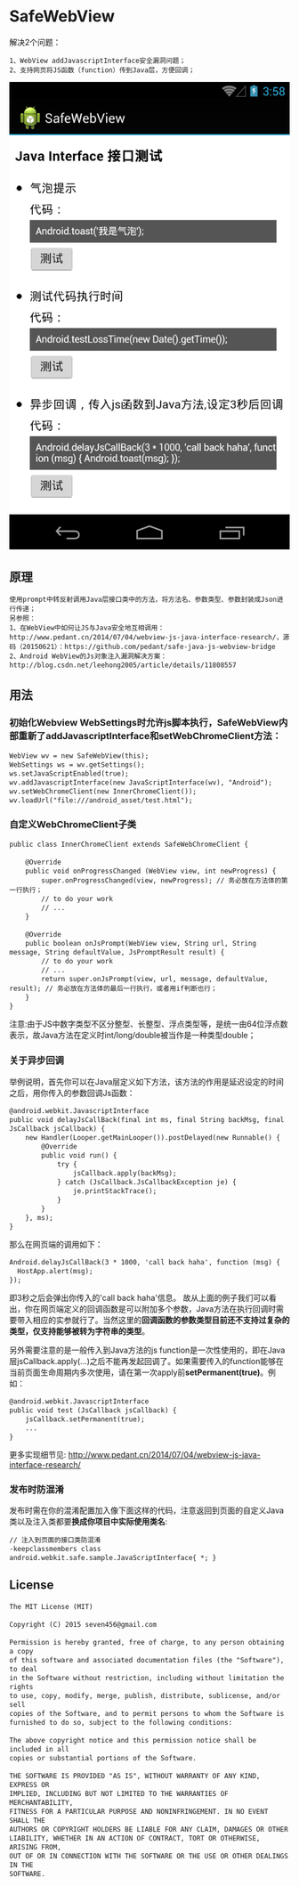 SafeWebView
===================
解决2个问题：

    1、WebView addJavascriptInterface安全漏洞问题；
    2、支持网页将JS函数（function）传到Java层，方便回调；

![image](app-sample-screenshot.png)

## 原理
    使用prompt中转反射调用Java层接口类中的方法，将方法名、参数类型、参数封装成Json进行传递；
    另参照：
    1、在WebView中如何让JS与Java安全地互相调用：http://www.pedant.cn/2014/07/04/webview-js-java-interface-research/，源码（20150621）：https://github.com/pedant/safe-java-js-webview-bridge
    2、Android WebView的Js对象注入漏洞解决方案：http://blog.csdn.net/leehong2005/article/details/11808557

## 用法

### 初始化Webview WebSettings时允许js脚本执行，SafeWebView内部重新了addJavascriptInterface和setWebChromeClient方法：

    WebView wv = new SafeWebView(this);
    WebSettings ws = wv.getSettings();
    ws.setJavaScriptEnabled(true);
    wv.addJavascriptInterface(new JavaScriptInterface(wv), "Android");
    wv.setWebChromeClient(new InnerChromeClient());
    wv.loadUrl("file:///android_asset/test.html");

### 自定义WebChromeClient子类

    public class InnerChromeClient extends SafeWebChromeClient {

        @Override
        public void onProgressChanged (WebView view, int newProgress) {
            super.onProgressChanged(view, newProgress); // 务必放在方法体的第一行执行；
            // to do your work
            // ...
        }

        @Override
        public boolean onJsPrompt(WebView view, String url, String message, String defaultValue, JsPromptResult result) {
            // to do your work
            // ...
            return super.onJsPrompt(view, url, message, defaultValue, result); // 务必放在方法体的最后一行执行，或者用if判断也行；
        }
    }

注意:由于JS中数字类型不区分整型、长整型、浮点类型等，是统一由64位浮点数表示，故Java方法在定义时int/long/double被当作是一种类型double；

### 关于异步回调
举例说明，首先你可以在Java层定义如下方法，该方法的作用是延迟设定的时间之后，用你传入的参数回调Js函数：
  
    @android.webkit.JavascriptInterface
    public void delayJsCallBack(final int ms, final String backMsg, final JsCallback jsCallback) {
        new Handler(Looper.getMainLooper()).postDelayed(new Runnable() {
            @Override
            public void run() {
                try {
                    jsCallback.apply(backMsg);
                } catch (JsCallback.JsCallbackException je) {
                    je.printStackTrace();
                }
            }
        }, ms);
    }

那么在网页端的调用如下：

    Android.delayJsCallBack(3 * 1000, 'call back haha', function (msg) {
      HostApp.alert(msg);
    });

即3秒之后会弹出你传入的'call back haha'信息。
故从上面的例子我们可以看出，你在网页端定义的回调函数是可以附加多个参数，Java方法在执行回调时需要带入相应的实参就行了。当然这里的**回调函数的参数类型目前还不支持过复杂的类型，仅支持能够被转为字符串的类型**。

另外需要注意的是一般传入到Java方法的js function是一次性使用的，即在Java层jsCallback.apply(...)之后不能再发起回调了。如果需要传入的function能够在当前页面生命周期内多次使用，请在第一次apply前**setPermanent(true)**。例如：

    @android.webkit.JavascriptInterface
    public void test (JsCallback jsCallback) {
        jsCallback.setPermanent(true);
        ...
    }



更多实现细节见: http://www.pedant.cn/2014/07/04/webview-js-java-interface-research/

### 发布时防混淆
发布时需在你的混淆配置加入像下面这样的代码，注意返回到页面的自定义Java类以及注入类都要**换成你项目中实际使用类名**:

    // 注入到页面的接口类防混淆
    -keepclassmembers class android.webkit.safe.sample.JavaScriptInterface{ *; }

## License

    The MIT License (MIT)

    Copyright (C) 2015 seven456@gmail.com

    Permission is hereby granted, free of charge, to any person obtaining a copy
    of this software and associated documentation files (the "Software"), to deal
    in the Software without restriction, including without limitation the rights
    to use, copy, modify, merge, publish, distribute, sublicense, and/or sell
    copies of the Software, and to permit persons to whom the Software is
    furnished to do so, subject to the following conditions:

    The above copyright notice and this permission notice shall be included in all
    copies or substantial portions of the Software.

    THE SOFTWARE IS PROVIDED "AS IS", WITHOUT WARRANTY OF ANY KIND, EXPRESS OR
    IMPLIED, INCLUDING BUT NOT LIMITED TO THE WARRANTIES OF MERCHANTABILITY,
    FITNESS FOR A PARTICULAR PURPOSE AND NONINFRINGEMENT. IN NO EVENT SHALL THE
    AUTHORS OR COPYRIGHT HOLDERS BE LIABLE FOR ANY CLAIM, DAMAGES OR OTHER
    LIABILITY, WHETHER IN AN ACTION OF CONTRACT, TORT OR OTHERWISE, ARISING FROM,
    OUT OF OR IN CONNECTION WITH THE SOFTWARE OR THE USE OR OTHER DEALINGS IN THE
    SOFTWARE.
